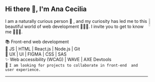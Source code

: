 ## Hi there 👋, I'm Ana Cecilia 

<img align="right" alt="img" src="https://media.giphy.com/media/5Lmn42BCOy99RaGRP7/giphy.gif" width="8%" height="auto" />

I am a naturally curious person 🔎 , and my curiosity has led me to this beautiful world of web development 👩🏻‍💻. I invite you to get to know me 🙋🏻‍♀️.

📚  Front-end web development                                                                                                                                
🔧  JS | HTML | React.js | Node.js | Git                                                                                                                                        
🎨  UX | UI | FIGMA | CSS | SAS                                           
✨  Web accessibility (WCAG) | WAVE | AXE Devtools                                 
👀  `I am looking for projects to collaborate in front-end  and user experience.`

---

  

     

